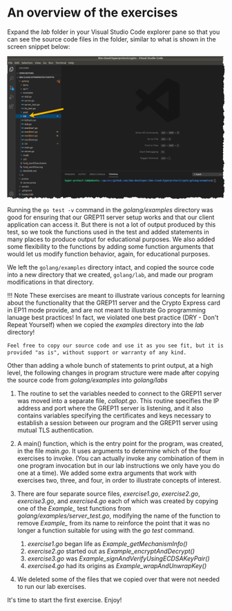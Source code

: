 # An overview of the exercises


Expand the *lab* folder in your Visual Studio Code explorer pane so that you can see the source code files in the folder, similar to what is shown in the screen snippet below:

![Change to golang/lab](images/grep11-0060_cd-golang-lab.png)


Running the `go test -v` command in the *golang/examples* directory was good for ensuring that our GREP11 server setup works and that our client application can access it.  But there is not a lot of output produced by this test, so we took the functions used in the test and added statements in many places to produce output for educational purposes.  We also added some flexibility to the functions by adding some function arguments that would let us modify function behavior, again, for educational purposes.

We left the `golang/examples` directory intact, and copied the source code into a new directory that we created, `golang/lab`, and made our program modifications in that directory. 

!!! Note
    These exercises are meant to illustrate various concepts for learning about the functionality that the GREP11 server and the Crypto Express card in EP11 mode provide, and are not meant to illustrate Go programming lanuage best practices!  In fact, we violated one best practice (DRY - Don't Repeat Yourself) when we copied the *examples* directory into the *lab* directory! 

    Feel free to copy our source code and use it as you see fit, but it is provided "as is", without support or warranty of any kind.

Other than adding a whole bunch of statements to print output, at a high level, the following changes in program structure were made after copying the source code from *golang/examples* into *golang/labs*

1. The routine to set the variables needed to connect to the GREP11 server was moved into a separate file, *callopt.go*.  This routine specifies the IP address and port where the GREP11 server is listening, and it also contains variables specifying the certificates and keys necessary to establish a session between our program and the GREP11 server using mutual TLS authentication.

2. A main() function, which is the entry point for the program, was created, in the file *main.go*.  It uses arguments to determine which of the four exercises to invoke.  (You can actually invoke any combination of them in one program invocation but in our lab instructions we only have you do one at a time).  We added some extra arguments that work with exercises two, three, and four, in order to illustrate concepts of interest.

3. There are four separate source files, *exercise1.go*, *exercise2.go*, *exercise3.go*, and *exercise4.go* each of which was created by copying one of the *Example_* test functions from *golang/examples/server_test.go*, modifying the name of the function to remove *Example_* from its name to reinforce the point that it was no longer a function suitable for using with the *go test* command.

    1. *exercise1.go* began life as *Example_getMechanismInfo()*
    2. *exercise2.go* started out as *Example_encryptAndDecrypt()*
    3. *exercise3.go* was *Example_signAndVerifyUsingECDSAKeyPair()*
    4. *exercise4.go* had its origins as *Example_wrapAndUnwrapKey()*

4. We deleted some of the files that we copied over that were not needed to run our lab exercises.

It's time to start the first exercise.  Enjoy!